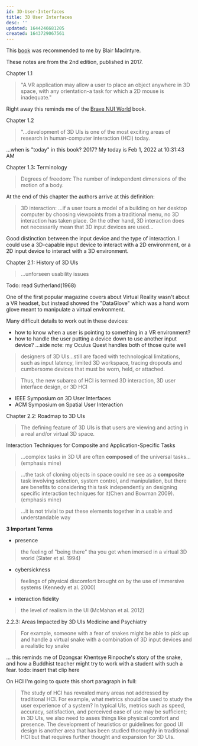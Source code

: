 ```yaml
---
id: 3D-User-Interfaces
title: 3D User Interfaces
desc: ''
updated: 1644246681205
created: 1643729067561
---
```


This [book](https://www.eecs.ucf.edu/~jjl/) was recommended to me by Blair MacIntyre. 

These notes are from the 2nd edition, published in 2017.

Chapter 1.1
> "A VR application may allow a user to place an object anywhere in 3D space, with any orientation-a task for which a 2D mouse is inadequate."

Right away this reminds me of the [Brave NUI World](https://www.amazon.com/Brave-NUI-World-Designing-Interfaces/dp/0123822319) book. 

Chapter 1.2
> "...development of 3D UIs is one of the most exciting areas of research in human-computer interaction (HCI) today.

...when is "today" in this book? 2017? 
My today is Feb 1, 2022 at 10:31:43 AM

Chapter 1.3: Terminology
> Degrees of freedom: The number of independent dimensions of the motion of a body. 

At the end of this chapter the authors arrive at this definition:
>3D interaction: ...if a user tours a model of a building on her desktop computer by choosing viewpoints from a traditional menu, no 3D interaction has taken place. On the other hand, 3D interaction does not necessarily mean that 3D input devices are used...

Good distinction between the input device and the type of interaction. I could use a 3D-capable input device to interact with a 2D environment, or a 2D input device to interact with a 3D environment.

Chapter 2.1: History of 3D UIs
> ...unforseen usability issues

Todo: read Sutherland(1968)

One of the first popular magazine covers about Virtual Reality wasn't about a VR headset, but instead showed the "DataGlove" which was a hand worn glove meant to manipulate a virtual environment.

Many difficult details to work out in these devices:
- how to know when a user is pointing to something in a VR environment?
- how to handle the user putting a device down to use another input device?
...side note: my Oculus Quest handles both of those quite well

>designers of 3D UIs...still are faced with technological limitations, such as input latency, limited 3D workspace, tracing dropouts and cumbersome devices that must be worn, held, or attached.

> Thus, the new subarea of HCI is termed 3D interaction, 3D user interface design, or 3D HCI

- IEEE Symposium on 3D User Interfaces
- ACM Symposium on Spatial User Interaction

Chapter 2.2: Roadmap to 3D UIs
> The defining feature of 3D UIs is that users are viewing and acting in a real and/or virtual 3D space.

Interaction Techniques for Composite and Application-Specific Tasks
> ...complex tasks in 3D UI are often **composed** of the universal tasks...
(emphasis mine)

> ...the task of cloning objects in space could ne see as a **composite** task involving selection, system control, and manipulation, but there are benefits to considering this task independently an designing specific interaction techniques for it(Chen and Bowman 2009).
(emphasis mine)

> ...it is not trivial to put these elements together in a usable and understandable way



**3 Important Terms**
- presence
> the feeling of "being there" tha you get when imersed in a virtual 3D world (Slater et al. 1994)
- cybersickness 
> feelings of physical discomfort brought on by the use of immersive systems (Kennedy et al. 2000)
- interaction fidelity
> the level of realism in the UI (McMahan et al. 2012)


2.2.3: Areas Impacted by 3D UIs
Medicine and Psychiatry
> For example, someone with a fear of snakes might be able to pick up and handle a virtual snake with a combination of 3D input devices and a realistic toy snake

... this reminds me of Dzongsar Khentsye Rinpoche's story of the snake, and how a Buddhist teacher might try to work with a student with such a fear. 
todo: insert that clip here

On HCI
I'm going to quote this short paragraph in full:
> The study of HCI has revealed many areas not addressed by traditional HCI. For example, what metrics should be used to study the user experience of a system? In typical UIs, metrics such as speed, accuracy, satisfaction, and perceived ease of use may be sufficient; in 3D UIs, we also need to asses things like physical comfort and presence. The development of heuristics or guidelines for good UI design is another area that has been studied thoroughly in traditional HCI but that requires further thought and expansion for 3D UIs. 